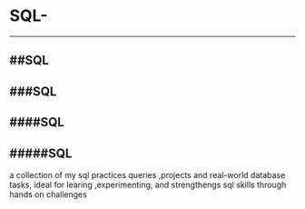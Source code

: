 # SQL-
---
##SQL
---
###SQL
---
####SQL
---
#####SQL
---

 a collection of my sql practices queries ,projects and real-world database tasks, ideal for learing ,experimenting, and strengthengs sql skills through hands on challenges
